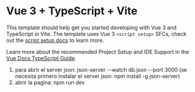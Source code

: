# Vue 3 + TypeScript + Vite

This template should help get you started developing with Vue 3 and TypeScript in Vite. The template uses Vue 3 `<script setup>` SFCs, check out the [script setup docs](https://v3.vuejs.org/api/sfc-script-setup.html#sfc-script-setup) to learn more.

Learn more about the recommended Project Setup and IDE Support in the [Vue Docs TypeScript Guide](https://vuejs.org/guide/typescript/overview.html#project-setup).


1. para abrir el server json:
json-server --watch db.json --port 3000 (se necesita primero instalar el server json: npm install -g json-server)
2. abrir la pagina:
npm run dev